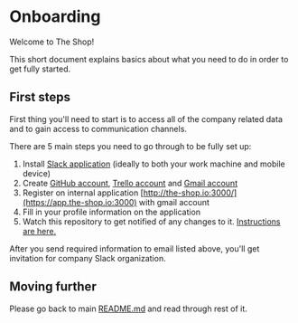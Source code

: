 # Onboarding
Welcome to The Shop!

This short document explains basics about what you need to do in order to get fully started.

## First steps
First thing you'll need to start is to access all of the company related data and to gain access to communication channels.

There are 5 main steps you need to go through to be fully set up:
  1. Install [Slack application](https://slack.com/) (ideally to both your work machine and mobile device) 
  2. Create [GitHub account](https://github.com/), [Trello account](https://trello.com/) and [Gmail account](https://gmail.com)
  3. Register on internal application [http://the-shop.io:3000/](https://app.the-shop.io:3000) with gmail account
  4. Fill in your profile information on the application
  5. Watch this repository to get notified of any changes to it. [Instructions are here.](https://help.github.com/articles/watching-repositories/)
  
After you send required information to email listed above, you'll get invitation for company Slack organization.

## Moving further
Please go back to main [README.md](README.md) and read through rest of it.
